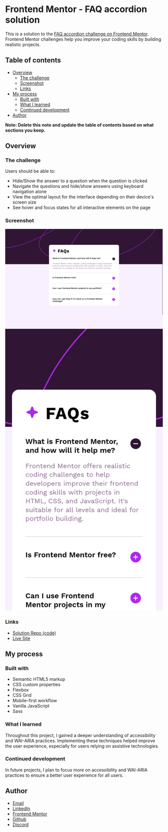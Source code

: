 # Frontend Mentor - FAQ accordion solution

This is a solution to the [FAQ accordion challenge on Frontend Mentor](https://www.frontendmentor.io/challenges/faq-accordion-wyfFdeBwBz). Frontend Mentor challenges help you improve your coding skills by building realistic projects. 

## Table of contents

- [Overview](#overview)
  - [The challenge](#the-challenge)
  - [Screenshot](#screenshot)
  - [Links](#links)
- [My process](#my-process)
  - [Built with](#built-with)
  - [What I learned](#what-i-learned)
  - [Continued development](#continued-development)
- [Author](#author)


**Note: Delete this note and update the table of contents based on what sections you keep.**

## Overview

### The challenge

Users should be able to:

- Hide/Show the answer to a question when the question is clicked
- Navigate the questions and hide/show answers using keyboard navigation alone
- View the optimal layout for the interface depending on their device's screen size
- See hover and focus states for all interactive elements on the page

### Screenshot

![desktop screenshot](./desktop-screenshot.png)
![mobile screenshot](./mobile-screenshot.png)

### Links

- [Solution Repo (code)](https://github.com/IbrahimMurad/faq-accordion)
- [Live Site](https://ibrahimmurad.github.io/faq-accordion/)

## My process

### Built with

- Semantic HTML5 markup
- CSS custom properties
- Flexbox
- CSS Grid
- Mobile-first workflow
- Vanilla JavaScript
- Sass

### What I learned

Throughout this project, I gained a deeper understanding of accessibility and WAI-ARIA practices. Implementing these techniques helped improve the user experience, especially for users relying on assistive technologies.

### Continued development

In future projects, I plan to focus more on accessibility and WAI-ARIA practices to ensure a better user experience for all users.


## Author

- [Email](mailto:ibrahimmorad31@gmail.com)
- [LinkedIn](https://www.linkedin.com/in/ibrahim-morad-228410209/)
- [Frontend Mentor](https://www.frontendmentor.io/profile/IbrahimMurad)
- [Github](https://github.com/ibrahimmurad/)
- [Discord](https://discord.com/users/ibrahimmorad)